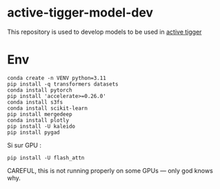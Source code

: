 # active-tigger-model-dev
This repository is used to develop models to be used in [active tigger](https://github.com/emilienschultz/activetigger)

# Env
```
conda create -n VENV python=3.11
pip install -q transformers datasets
conda install pytorch
pip install 'accelerate>=0.26.0'
conda install s3fs
conda install scikit-learn
pip install mergedeep
conda install plotly
pip install -U kaleido
pip install pygad
```
Si sur GPU : 
```
pip install -U flash_attn
```

CAREFUL, this is not running properly on some GPUs — only god knows why.
